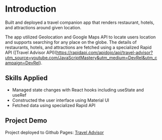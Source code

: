 # Introduction
Built and deployed a travel companion app that renders restaurant, hotels, and attractions around given location. 

The app utilized Geolocation and Google Maps API to locate users location and supports searching for any place on the globe. The details of restaurants, hotels, and attractions are fetched using a specialized Rapid API ([Travel Advisor API)(https://rapidapi.com/apidojo/api/travel-advisor?utm_source=youtube.com/JavaScriptMastery&utm_medium=DevRel&utm_campaign=DevRel).

## Skills Applied
- Managed state changes with React hooks including useState and useRef 
- Constructed the user interface using Material UI
- Fetched data using specialized Rapid API

## Project Demo
Project deployed to Github Pages: [Travel Advisor](https://ssharonctw.github.io/travel-advisor/)
